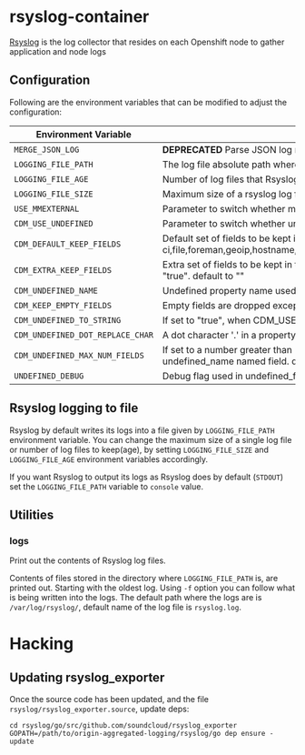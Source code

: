 # rsyslog-container
[Rsyslog](https://www.rsyslog.com/) is the log collector that resides on each Openshift node to gather application and node logs

## Configuration
Following are the environment variables that can be modified to adjust the configuration:

| Environment Variable | Description |Example|
|----------------------|-------------|---|
| `MERGE_JSON_LOG`     | **DEPRECATED** Parse JSON log messages and merge them into the JSON payload to be indexed to Elasticsearch. **Default:** false | `MERGE_JSON_LOG=true`|
| `LOGGING_FILE_PATH` | The log file absolute path where Rsyslog is writting its logs. If you want rsyslog to output its logs as Rsyslog does by default (`STDOUT`) set this variable to `console` value. Default value is `/var/log/rsyslog/rsyslog.log`. | `LOGGING_FILE_PATH=console` |
| `LOGGING_FILE_AGE` | Number of log files that Rsyslog keeps before deleting the oldest file. Default value is `10`. | `LOGGING_FILE_AGE=30` |
| `LOGGING_FILE_SIZE` | Maximum size of a rsyslog log file in bytes. If the size of the log file is bigger, the log file gets rotated. Default is 1MB | `LOGGING_FILE_SIZE=1024000`
| `USE_MMEXTERNAL` | Parameter to switch whether mmexternal undefined_field is called or not. default to "true".  | `USE_MMEXTERNAL=false`
| `CDM_USE_UNDEFINED` | Parameter to switch whether undefined fields are moved to the undefined property or not. default to "false". | `CDM_USE_UNDEFINED=true`
| `CDM_DEFAULT_KEEP_FIELDS` | Default set of fields to be kept in the top level of json.  default to "CEE,time,@timestamp,aushape,ci_job,collectd,docker,fedora-ci,file,foreman,geoip,hostname,ipaddr4,ipaddr6,kubernetes,level,message,namespace_name,namespace_uuid,offset,openstack,ovirt,pid,pipeline_metadata,rsyslog,service,systemd,tags,testcase,tlog,viaq_msg_id",  | -
| `CDM_EXTRA_KEEP_FIELDS` | Extra set of fields to be kept in the top level of json.  A field not included in ${CDM_DEFAULT_KEEP_FIELDS} nor ${CDM_EXTRA_KEEP_FIELDS} are moved to ${CDM_UNDEFINED_NAME} if CDM_USE_UNDEFINED is "true". default to "" | `CDM_EXTRA_KEEP_FIELDS="broker"` 
| `CDM_UNDEFINED_NAME` | Undefined property name used when CDM_USE_UNDEFINED is set to "true". default to "undefined". | `CDM_UNDEFINED_NAME="undef"`
| `CDM_KEEP_EMPTY_FIELDS` | Empty fields are dropped except the fields which names are set to CDM_KEEP_EMPTY_FIELDS in the CSV format. default to "". | `CDM_KEEP_EMPTY_FIELDS="offset"`
| `CDM_UNDEFINED_TO_STRING` | If set to "true", when CDM_USE_UNDEFINED is "true" and undefined property with ${CDM_UNDEFINED_NAME} is created, the value is converted to the json string. default to "false". | `CDM_UNDEFINED_TO_STRING=true
| `CDM_UNDEFINED_DOT_REPLACE_CHAR` | A dot character '.' in a property name (key) is replaced with the specified character unless the value is not "UNUSED". default to "UNUSED". Effective when MERGE_JSON_LOG is true. | `CDM_UNDEFINED_DOT_REPLACE_CHAR="_"`
| `CDM_UNDEFINED_MAX_NUM_FIELDS` | If set to a number greater than -1, and if the number of undefined fields is greater than this number, all of the undefined fields will be converted to their JSON string representation and stored in the undefined_name named field. default to "-1" although not recommended. | `CDM_UNDEFINED_MAX_NUM_FIELDS=2`
| `UNDEFINED_DEBUG` | Debug flag used in undefined_field as well as the config file calling the plugin.  A debug file /var/log/rsyslog/rsyslog_debug.log is generated.  default to "false". | `UNDEFINED_DEBUG=true`

## Rsyslog logging to file
Rsyslog by default writes its logs into a file given by `LOGGING_FILE_PATH` environment variable. You can change the maximum size of a single log file or number of log files to keep(age), by setting `LOGGING_FILE_SIZE` and `LOGGING_FILE_AGE` environment variables accordingly.

If you want Rsyslog to output its logs as Rsyslog does by default (`STDOUT`) set the `LOGGING_FILE_PATH` variable to `console` value.

## Utilities
### logs
Print out the contents of Rsyslog log files.

Contents of files stored in the directory where `LOGGING_FILE_PATH` is, are printed out. Starting with the oldest log. Using `-f` option you can follow what is being written into the logs.
The default path where the logs are is `/var/log/rsyslog/`, default name of the log file is `rsyslog.log`.

# Hacking

## Updating rsyslog_exporter

Once the source code has been updated, and the file `rsyslog/rsyslog_exporter.source`, update deps:
```
cd rsyslog/go/src/github.com/soundcloud/rsyslog_exporter
GOPATH=/path/to/origin-aggregated-logging/rsyslog/go dep ensure -update
```
